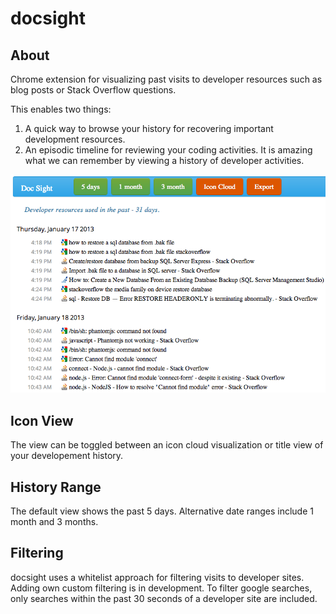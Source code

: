 docsight
==============

## About
Chrome extension for visualizing past visits to developer resources such as blog posts or Stack Overflow questions.

This enables two things:
1) A quick way to browse your history for recovering important development resources. 
2) An episodic timeline for reviewing your coding activities.  It is amazing what we can remember by viewing a history
of developer activities.

![Alt text](https://github.com/chrisparnin/docsight/raw/master/docs/docSightTitleView.png)

## Icon View
The view can be toggled between an icon cloud visualization or title view of your developement history.

## History Range
The default view shows the past 5 days.  Alternative date ranges include 1 month and 3 months.

## Filtering

docsight uses a whitelist approach for filtering visits to developer sites.  Adding own custom filtering is in development.
To filter google searches, only searches within the past 30 seconds of a developer site are included.

